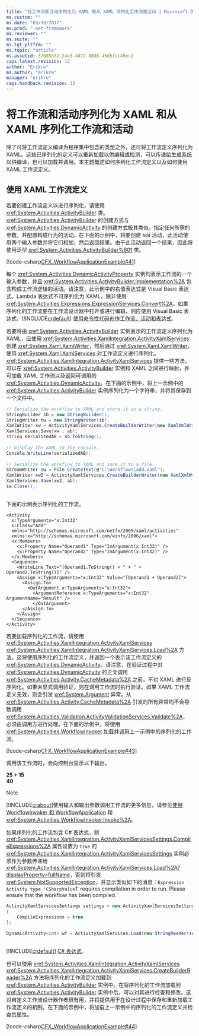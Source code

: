 ```yaml
---
title: "将工作流和活动序列化为 XAML 和从 XAML 序列化工作流和活动 | Microsoft Docs"
ms.custom: ""
ms.date: "03/30/2017"
ms.prod: ".net-framework"
ms.reviewer: ""
ms.suite: ""
ms.tgt_pltfrm: ""
ms.topic: "article"
ms.assetid: 37685b32-24e3-4d72-88d8-45d5fcc49ec2
caps.latest.revision: 12
author: "Erikre"
ms.author: "erikre"
manager: "erikre"
caps.handback.revision: 12
---
```

# 将工作流和活动序列化为 XAML 和从 XAML 序列化工作流和活动
除了可将工作流定义编译为程序集中包含的类型之外，还可将工作流定义序列化为 XAML。这些已序列化的定义可以重新加载以供编辑或检测，可以传递给生成系统以供编译，也可以加载并调用。本主题概述如何序列化工作流定义以及如何使用 XAML 工作流定义。  
  
## 使用 XAML 工作流定义  
 若要创建工作流定义以进行序列化，请使用 <xref:System.Activities.ActivityBuilder> 类。<xref:System.Activities.ActivityBuilder> 的创建方式与 <xref:System.Activities.DynamicActivity> 的创建方式极其类似。指定任何所需的参数，并配置构成行为的活动。在下面的示例中，将要创建 `Add` 活动，此活动使用两个输入参数并将它们相加，然后返回结果。由于此活动返回一个结果，因此将使用泛型 <xref:System.Activities.ActivityBuilder%601> 类。  
  
 [!code-csharp[CFX_WorkflowApplicationExample#41](../../../samples/snippets/csharp/VS_Snippets_CFX/cfx_workflowapplicationexample/cs/program.cs#41)]  
  
 每个 <xref:System.Activities.DynamicActivityProperty> 实例均表示工作流的一个输入参数，并且 <xref:System.Activities.ActivityBuilder.Implementation%2A> 包含构成工作流逻辑的活动。请注意，此示例中的右值表达式是 Visual Basic 表达式。Lambda 表达式不可序列化为 XAML，除非使用 <xref:System.Activities.Expressions.ExpressionServices.Convert%2A>。如果序列化的工作流要在工作流设计器中打开或进行编辑，则应使用 Visual Basic 表达式。[!INCLUDE[crdefault](../../../includes/crdefault-md.md)] [使用命令性代码创作工作流、活动和表达式](../../../docs/framework/windows-workflow-foundation//authoring-workflows-activities-and-expressions-using-imperative-code.md).  
  
 若要将由 <xref:System.Activities.ActivityBuilder> 实例表示的工作流定义序列化为 XAML，应使用 <xref:System.Activities.XamlIntegration.ActivityXamlServices> 创建 <xref:System.Xaml.XamlWriter>，然后通过 <xref:System.Xaml.XamlWriter>，使用 <xref:System.Xaml.XamlServices> 对工作流定义进行序列化。<xref:System.Activities.XamlIntegration.ActivityXamlServices> 提供一些方法，可以在 <xref:System.Activities.ActivityBuilder> 实例和 XAML 之间进行映射，并可加载 XAML 工作流以及返回可调用的 <xref:System.Activities.DynamicActivity>。在下面的示例中，将上一示例中的 <xref:System.Activities.ActivityBuilder> 实例序列化为一个字符串，并将其保存到一个文件中。  
  
```csharp  
// Serialize the workflow to XAML and store it in a string.  
StringBuilder sb = new StringBuilder();  
StringWriter tw = new StringWriter(sb);  
XamlWriter xw = ActivityXamlServices.CreateBuilderWriter(new XamlXmlWriter(tw, new XamlSchemaContext()));  
XamlServices.Save(xw , ab);  
string serializedAB = sb.ToString();  
  
// Display the XAML to the console.  
Console.WriteLine(serializedAB);  
  
// Serialize the workflow to XAML and save it to a file.  
StreamWriter sw = File.CreateText(@"C:\Workflows\add.xaml");  
XamlWriter xw2 = ActivityXamlServices.CreateBuilderWriter(new XamlXmlWriter(sw, new XamlSchemaContext()));  
XamlServices.Save(xw2, ab);  
sw.Close();  
  
```  
  
 下面的示例表示序列化的工作流。  
  
```xaml  
<Activity   
  x:TypeArguments="x:Int32"   
  x:Class="Add"   
  xmlns="http://schemas.microsoft.com/netfx/2009/xaml/activities"   
  xmlns:x="http://schemas.microsoft.com/winfx/2006/xaml">  
  <x:Members>  
    <x:Property Name="Operand1" Type="InArgument(x:Int32)" />  
    <x:Property Name="Operand2" Type="InArgument(x:Int32)" />  
  </x:Members>  
  <Sequence>  
    <WriteLine Text="[Operand1.ToString() + " + " + Operand2.ToString()]" />  
    <Assign x:TypeArguments="x:Int32" Value="[Operand1 + Operand2]">  
      <Assign.To>  
        <OutArgument x:TypeArguments="x:Int32">  
          <ArgumentReference x:TypeArguments="x:Int32" ArgumentName="Result" />  
          </OutArgument>  
      </Assign.To>  
    </Assign>  
  </Sequence>  
</Activity>  
```  
  
 若要加载序列化的工作流，请使用 <xref:System.Activities.XamlIntegration.ActivityXamlServices> <xref:System.Activities.XamlIntegration.ActivityXamlServices.Load%2A> 方法。这将使用序列化的工作流定义，并返回一个表示该工作流定义的 <xref:System.Activities.DynamicActivity>。请注意，在验证过程中对 <xref:System.Activities.DynamicActivity> 的正文调用 <xref:System.Activities.Activity.CacheMetadata%2A> 之前，不对 XAML 进行反序列化。如果未显式调用验证，则在调用工作流时执行验证。如果 XAML 工作流定义无效，则会引发 <xref:System.Argument> 异常。从 <xref:System.Activities.Activity.CacheMetadata%2A> 引发的所有异常均不会导致调用 <xref:System.Activities.Validation.ActivityValidationServices.Validate%2A>，必须由调用方进行处理。在下面的示例中，将使用 <xref:System.Activities.WorkflowInvoker> 加载并调用上一示例中的序列化的工作流。  
  
 [!code-csharp[CFX_WorkflowApplicationExample#43](../../../samples/snippets/csharp/VS_Snippets_CFX/cfx_workflowapplicationexample/cs/program.cs#43)]  
  
 调用该工作流时，会向控制台显示以下输出。  
  
 **25 \+ 15**   
**40**    
> [!NOTE]
>  [!INCLUDE[crabout](../../../includes/crabout-md.md)]使用输入和输出参数调用工作流的更多信息，请参见[使用 WorkflowInvoker 和 WorkflowApplication](../../../docs/framework/windows-workflow-foundation//using-workflowinvoker-and-workflowapplication.md) 和 <xref:System.Activities.WorkflowInvoker.Invoke%2A>。  
  
 如果序列化的工作流包含 C\# 表达式，则 <xref:System.Activities.XamlIntegration.ActivityXamlServicesSettings.CompileExpressions%2A> 属性设置为 `true` 的 <xref:System.Activities.XamlIntegration.ActivityXamlServicesSettings> 实例必须作为参数传递给 <xref:System.Activities.XamlIntegration.ActivityXamlServices.Load%2A?displayProperty=fullName>，否则将引发 <xref:System.NotSupportedException>，并显示类似如下的消息：`Expression Activity type 'CSharpValue`1' requires compilation in order to run.  Please ensure that the workflow has been compiled.`  
  
```csharp  
ActivityXamlServicesSettings settings = new ActivityXamlServicesSettings  
{  
    CompileExpressions = true  
};  
  
DynamicActivity<int> wf = ActivityXamlServices.Load(new StringReader(serializedAB), settings) as DynamicActivity<int>;  
  
```  
  
 [!INCLUDE[crdefault](../../../includes/crdefault-md.md)] [C\# 表达式](../../../docs/framework/windows-workflow-foundation//csharp-expressions.md).  
  
 也可以使用 <xref:System.Activities.XamlIntegration.ActivityXamlServices> <xref:System.Activities.XamlIntegration.ActivityXamlServices.CreateBuilderReader%2A> 方法将序列化的工作流定义加载到 <xref:System.Activities.ActivityBuilder> 实例中。在将序列化的工作流加载到 <xref:System.Activities.ActivityBuilder> 实例中后，可以对其进行检查和修改。这对自定义工作流设计器作者很有用，并将提供用于在设计过程中保存和重新加载工作流定义的机制。在下面的示例中，将加载上一示例中的序列化的工作流定义并检查其属性。  
  
 [!code-csharp[CFX_WorkflowApplicationExample#44](../../../samples/snippets/csharp/VS_Snippets_CFX/cfx_workflowapplicationexample/cs/program.cs#44)]